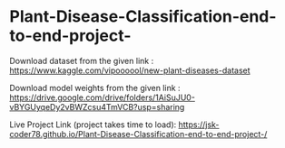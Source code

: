 # Plant-Disease-Classification-end-to-end-project-

Download dataset from the given link : https://www.kaggle.com/vipoooool/new-plant-diseases-dataset

Download model weights from the given link : https://drive.google.com/drive/folders/1AiSuJU0-vBYGUyqeDy2vBWZcsu4TmVCB?usp=sharing

Live Project Link (project takes time to load): https://jsk-coder78.github.io/Plant-Disease-Classification-end-to-end-project-/
